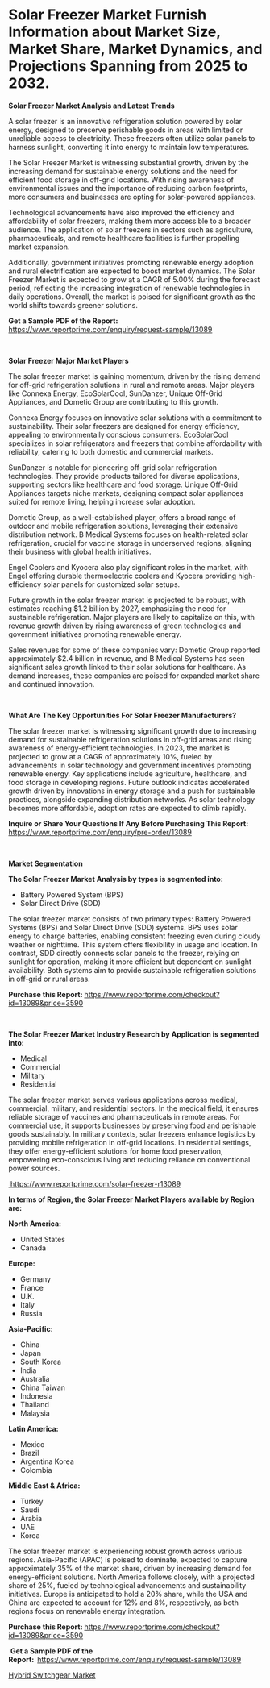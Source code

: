 <p><h1>Solar Freezer Market Furnish Information about Market Size, Market Share, Market Dynamics, and Projections Spanning from 2025 to 2032.</h1></p><p><strong>Solar Freezer Market Analysis and Latest Trends</strong></p>
<p><p>A solar freezer is an innovative refrigeration solution powered by solar energy, designed to preserve perishable goods in areas with limited or unreliable access to electricity. These freezers often utilize solar panels to harness sunlight, converting it into energy to maintain low temperatures.</p><p>The Solar Freezer Market is witnessing substantial growth, driven by the increasing demand for sustainable energy solutions and the need for efficient food storage in off-grid locations. With rising awareness of environmental issues and the importance of reducing carbon footprints, more consumers and businesses are opting for solar-powered appliances. </p><p>Technological advancements have also improved the efficiency and affordability of solar freezers, making them more accessible to a broader audience. The application of solar freezers in sectors such as agriculture, pharmaceuticals, and remote healthcare facilities is further propelling market expansion. </p><p>Additionally, government initiatives promoting renewable energy adoption and rural electrification are expected to boost market dynamics. The Solar Freezer Market is expected to grow at a CAGR of 5.00% during the forecast period, reflecting the increasing integration of renewable technologies in daily operations. Overall, the market is poised for significant growth as the world shifts towards greener solutions.</p></p>
<p><strong>Get a Sample PDF of the Report:&nbsp;</strong> <a href="https://www.reportprime.com/enquiry/request-sample/13089?utm_campaign=2334&utm_medium=2&utm_source=Github&utm_content=ia&utm_term=19032025&utm_id=solar-freezer">https://www.reportprime.com/enquiry/request-sample/13089</a></p>
<p>&nbsp;</p>
<p><strong>Solar Freezer Major Market Players</strong></p>
<p><p>The solar freezer market is gaining momentum, driven by the rising demand for off-grid refrigeration solutions in rural and remote areas. Major players like Connexa Energy, EcoSolarCool, SunDanzer, Unique Off-Grid Appliances, and Dometic Group are contributing to this growth.</p><p>Connexa Energy focuses on innovative solar solutions with a commitment to sustainability. Their solar freezers are designed for energy efficiency, appealing to environmentally conscious consumers. EcoSolarCool specializes in solar refrigerators and freezers that combine affordability with reliability, catering to both domestic and commercial markets.</p><p>SunDanzer is notable for pioneering off-grid solar refrigeration technologies. They provide products tailored for diverse applications, supporting sectors like healthcare and food storage. Unique Off-Grid Appliances targets niche markets, designing compact solar appliances suited for remote living, helping increase solar adoption.</p><p>Dometic Group, as a well-established player, offers a broad range of outdoor and mobile refrigeration solutions, leveraging their extensive distribution network. B Medical Systems focuses on health-related solar refrigeration, crucial for vaccine storage in underserved regions, aligning their business with global health initiatives.</p><p>Engel Coolers and Kyocera also play significant roles in the market, with Engel offering durable thermoelectric coolers and Kyocera providing high-efficiency solar panels for customized solar setups.</p><p>Future growth in the solar freezer market is projected to be robust, with estimates reaching $1.2 billion by 2027, emphasizing the need for sustainable refrigeration. Major players are likely to capitalize on this, with revenue growth driven by rising awareness of green technologies and government initiatives promoting renewable energy.</p><p>Sales revenues for some of these companies vary: Dometic Group reported approximately $2.4 billion in revenue, and B Medical Systems has seen significant sales growth linked to their solar solutions for healthcare. As demand increases, these companies are poised for expanded market share and continued innovation.</p></p>
<p>&nbsp;</p>
<p><strong>What Are The Key Opportunities For Solar Freezer Manufacturers?</strong></p>
<p><p>The solar freezer market is witnessing significant growth due to increasing demand for sustainable refrigeration solutions in off-grid areas and rising awareness of energy-efficient technologies. In 2023, the market is projected to grow at a CAGR of approximately 10%, fueled by advancements in solar technology and government incentives promoting renewable energy. Key applications include agriculture, healthcare, and food storage in developing regions. Future outlook indicates accelerated growth driven by innovations in energy storage and a push for sustainable practices, alongside expanding distribution networks. As solar technology becomes more affordable, adoption rates are expected to climb rapidly.</p></p>
<p><strong>Inquire or Share Your Questions If Any Before Purchasing This Report:</strong> <a href="https://www.reportprime.com/enquiry/pre-order/13089?utm_campaign=2334&utm_medium=2&utm_source=Github&utm_content=ia&utm_term=19032025&utm_id=solar-freezer">https://www.reportprime.com/enquiry/pre-order/13089</a></p>
<p>&nbsp;</p>
<p><strong>Market Segmentation</strong></p>
<p><strong>The Solar Freezer Market Analysis by types is segmented into:</strong></p>
<p><ul><li>Battery Powered System (BPS)</li><li>Solar Direct Drive (SDD)</li></ul></p>
<p><p>The solar freezer market consists of two primary types: Battery Powered Systems (BPS) and Solar Direct Drive (SDD) systems. BPS uses solar energy to charge batteries, enabling consistent freezing even during cloudy weather or nighttime. This system offers flexibility in usage and location. In contrast, SDD directly connects solar panels to the freezer, relying on sunlight for operation, making it more efficient but dependent on sunlight availability. Both systems aim to provide sustainable refrigeration solutions in off-grid or rural areas.</p></p>
<p><strong>Purchase this Report:&nbsp;</strong><a href="https://www.reportprime.com/checkout?id=13089&price=3590&utm_campaign=2334&utm_medium=2&utm_source=Github&utm_content=ia&utm_term=19032025&utm_id=solar-freezer">https://www.reportprime.com/checkout?id=13089&price=3590</a></p>
<p>&nbsp;</p>
<p><strong>The Solar Freezer Market Industry Research by Application is segmented into:</strong></p>
<p><ul><li>Medical</li><li>Commercial</li><li>Military</li><li>Residential</li></ul></p>
<p><p>The solar freezer market serves various applications across medical, commercial, military, and residential sectors. In the medical field, it ensures reliable storage of vaccines and pharmaceuticals in remote areas. For commercial use, it supports businesses by preserving food and perishable goods sustainably. In military contexts, solar freezers enhance logistics by providing mobile refrigeration in off-grid locations. In residential settings, they offer energy-efficient solutions for home food preservation, empowering eco-conscious living and reducing reliance on conventional power sources.</p></p>
<p><a href="https://www.reportprime.com/solar-freezer-r13089?utm_campaign=2334&utm_medium=2&utm_source=Github&utm_content=ia&utm_term=19032025&utm_id=solar-freezer">&nbsp;https://www.reportprime.com/solar-freezer-r13089</a></p>
<p><strong>In terms of Region, the Solar Freezer Market Players available by Region are:</strong></p>
<p>
    <p> <strong> North America: </strong>
        <ul>
            <li>United States</li>
            <li>Canada</li>
        </ul>
        </p> 
    <p> <strong> Europe: </strong>
        <ul>
            <li>Germany</li>
            <li>France</li>
            <li>U.K.</li>
            <li>Italy</li>
            <li>Russia</li>
        </ul>
        </p> 
    <p> <strong> Asia-Pacific: </strong>
        <ul>
            <li>China</li>
            <li>Japan</li>
            <li>South Korea</li>
            <li>India</li>
            <li>Australia</li>
            <li>China Taiwan</li>
            <li>Indonesia</li>
            <li>Thailand</li>
            <li>Malaysia</li>
        </ul>
        </p> 
    <p> <strong> Latin America: </strong>
        <ul>
            <li>Mexico</li>
            <li>Brazil</li>
            <li>Argentina Korea</li>
            <li>Colombia</li>
        </ul>
        </p> 
    <p> <strong> Middle East & Africa: </strong>
        <ul>
            <li>Turkey</li>
            <li>Saudi</li>
            <li>Arabia</li>
            <li>UAE</li>
            <li>Korea</li>
        </ul>
    </p>
    </p>
<p><p>The solar freezer market is experiencing robust growth across various regions. Asia-Pacific (APAC) is poised to dominate, expected to capture approximately 35% of the market share, driven by increasing demand for energy-efficient solutions. North America follows closely, with a projected share of 25%, fueled by technological advancements and sustainability initiatives. Europe is anticipated to hold a 20% share, while the USA and China are expected to account for 12% and 8%, respectively, as both regions focus on renewable energy integration. </p></p>
<p><strong>Purchase this Report: </strong><a href="https://www.reportprime.com/checkout?id=13089&price=3590&utm_campaign=2334&utm_medium=2&utm_source=Github&utm_content=ia&utm_term=19032025&utm_id=solar-freezer">https://www.reportprime.com/checkout?id=13089&price=3590</a></p>
<p>&nbsp;<strong>Get a Sample PDF of the Report:&nbsp;&nbsp;</strong><a href="https://www.reportprime.com/enquiry/request-sample/13089?utm_campaign=2334&utm_medium=2&utm_source=Github&utm_content=ia&utm_term=19032025&utm_id=solar-freezer">https://www.reportprime.com/enquiry/request-sample/13089</a></p>
<p><strong></strong></p>
<p><p><a href="https://github.com/Chiragrp22/Market-Research-Report-List-7/blob/main/hybrid-switchgear-market.md?utm_campaign=2334&utm_medium=2&utm_source=Github&utm_content=ia&utm_term=19032025&utm_id=solar-freezer">Hybrid Switchgear Market</a></p></p>